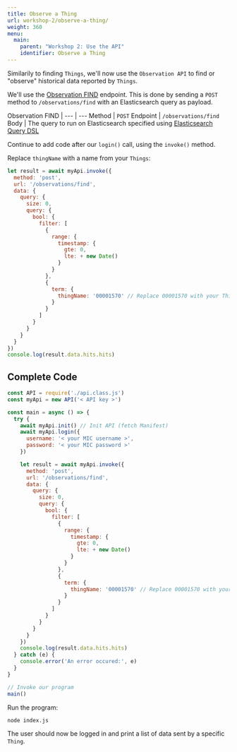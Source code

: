 ```yaml
---
title: Observe a Thing
url: workshop-2/observe-a-thing/
weight: 360
menu:
  main:
    parent: "Workshop 2: Use the API"
    identifier: Observe a Thing
---
```


Similarily to finding `Things`, we'll now use the `Observation API` to find or "observe" historical data reported by `Things`.

We'll use the [Observation FIND](https://docs.telenorconnexion.com/mic/rest-api/observation/#find) endpoint. This is done by sending a `POST` method to `/observations/find` with an Elasticsearch query as payload.

Observation FIND | 
--- | ---
Method | `POST`
Endpoint | `/observations/find`
Body | The query to run on Elasticsearch specified using [Elasticsearch Query DSL](https://www.elastic.co/guide/en/elasticsearch/reference/5.5/query-dsl.html)

Continue to add code after our `login()` call, using the `invoke()` method.

Replace `thingName` with a name from your `Things`:

```javascript
let result = await myApi.invoke({
  method: 'post',
  url: '/observations/find',
  data: {
    query: {
      size: 0,
      query: {
        bool: {
          filter: [
            {
              range: {
                timestamp: {
                  gte: 0,
                  lte: + new Date()
                }
              }
            },
            {
              term: {
                thingName: '00001570' // Replace 00001570 with your Thing Type ID
              }
            }
          ]
        }
      }
    }
  }
})
console.log(result.data.hits.hits)
```

## Complete Code

```javascript
const API = require('./api.class.js')
const myApi = new API('< API key >')

const main = async () => {
  try {
    await myApi.init() // Init API (fetch Manifest)
    await myApi.login({
      username: '< your MIC username >',
      password: '< your MIC password >'
    })

    let result = await myApi.invoke({
      method: 'post',
      url: '/observations/find',
      data: {
        query: {
          size: 0,
          query: {
            bool: {
              filter: [
                {
                  range: {
                    timestamp: {
                      gte: 0,
                      lte: + new Date()
                    }
                  }
                },
                {
                  term: {
                    thingName: '00001570' // Replace 00001570 with your Thing Type ID
                  }
                }
              ]
            }
          }
        }
      }
    })
    console.log(result.data.hits.hits)
  } catch (e) {
    console.error('An error occured:', e)
  }
}

// Invoke our program
main()
```

Run the program:

```sh
node index.js
```

The user should now be logged in and print a list of data sent by a specific `Thing`.
